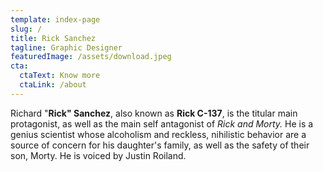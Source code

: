 ```yaml
---
template: index-page
slug: /
title: Rick Sanchez
tagline: Graphic Designer
featuredImage: /assets/download.jpeg
cta:
  ctaText: Know more
  ctaLink: /about
---
```

Richard "**Rick" Sanchez**, also known as **Rick C-137**, is the titular main protagonist, as well as the main self antagonist of *Rick and Morty.* He is a genius scientist whose alcoholism and reckless, nihilistic behavior are a source of concern for his daughter's family, as well as the safety of their son, Morty. He is voiced by Justin Roiland.